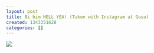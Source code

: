 ```yaml
---
layout: post
title: Bi bim HELL YEA! (Taken with Instagram at Gosu)
created: 1343351628
categories: []
---
```

<img src="http://25.media.tumblr.com/tumblr_m7sor0KkB91rsr8w3o1_500.jpg"/><br/><br/>
